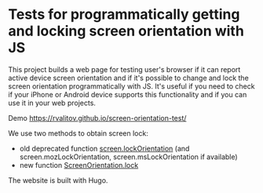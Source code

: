 # Tests for programmatically getting and locking screen orientation with JS

This project builds a web page for testing user's browser if it can report active device screen orientation and 
if it's possible to change and lock the screen orientation programmatically with JS.
It's useful if you need to check if your iPhone or Android device supports this functionality and if
you can use it in your web projects.

Demo https://rvalitov.github.io/screen-orientation-test/

We use two methods to obtain screen lock: 
- old deprecated function [screen.lockOrientation](https://developer.mozilla.org/en-US/docs/Web/API/Screen/lockOrientation)
 (and screen.mozLockOrientation, screen.msLockOrientation if available)
- new function [ScreenOrientation.lock](https://developer.mozilla.org/en-US/docs/Web/API/ScreenOrientation/lock)

The website is built with Hugo.
